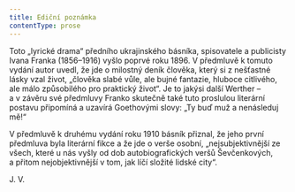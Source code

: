 ```yaml
---
title: Ediční poznámka
contentType: prose
---
```


  

Toto „lyrické drama“ předního ukrajinského básníka, spisovatele a publicisty Ivana Franka (1856–1916) vyšlo poprvé roku 1896. V předmluvě k tomuto vydání autor uvedl, že jde o milostný deník člověka, který si z nešťastné lásky vzal život, „člověka slabé vůle, ale bujné fantazie, hluboce citlivého, ale málo způsobilého pro praktický život“. Je to jakýsi další Werther – a v závěru své předmluvy Franko skutečně také tuto proslulou literární postavu připomíná a uzavírá Goethovými slovy: „Ty buď muž a nenásleduj mě!“

V předmluvě k druhému vydání roku 1910 básník přiznal, že jeho první předmluva byla literární fikce a že jde o verše osobní, „nejsubjektivnější ze všech, které u nás vyšly od dob autobiografických veršů Ševčenkových, a přitom nejobjektivnější v tom, jak líčí složité lidské city“.

J. V.
